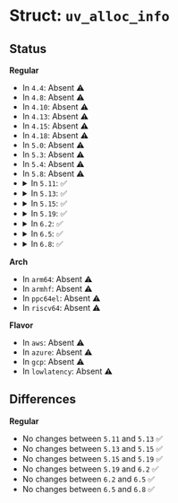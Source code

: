 # Struct: <code>uv_alloc_info</code>

## Status
<b>Regular</b>
<ul>
<li>
In <code>4.4</code>: Absent ⚠️
</li>
<li>
In <code>4.8</code>: Absent ⚠️
</li>
<li>
In <code>4.10</code>: Absent ⚠️
</li>
<li>
In <code>4.13</code>: Absent ⚠️
</li>
<li>
In <code>4.15</code>: Absent ⚠️
</li>
<li>
In <code>4.18</code>: Absent ⚠️
</li>
<li>
In <code>5.0</code>: Absent ⚠️
</li>
<li>
In <code>5.3</code>: Absent ⚠️
</li>
<li>
In <code>5.4</code>: Absent ⚠️
</li>
<li>
In <code>5.8</code>: Absent ⚠️
</li>
<li>
<details>
<summary>In <code>5.11</code>: ✅</summary>

```c
struct uv_alloc_info {
    int limit;
    int blade;
    long unsigned int offset;
    char *name;
};
```
</details>
</li>
<li>
<details>
<summary>In <code>5.13</code>: ✅</summary>

```c
struct uv_alloc_info {
    int limit;
    int blade;
    long unsigned int offset;
    char *name;
};
```
</details>
</li>
<li>
<details>
<summary>In <code>5.15</code>: ✅</summary>

```c
struct uv_alloc_info {
    int limit;
    int blade;
    long unsigned int offset;
    char *name;
};
```
</details>
</li>
<li>
<details>
<summary>In <code>5.19</code>: ✅</summary>

```c
struct uv_alloc_info {
    int limit;
    int blade;
    long unsigned int offset;
    char *name;
};
```
</details>
</li>
<li>
<details>
<summary>In <code>6.2</code>: ✅</summary>

```c
struct uv_alloc_info {
    int limit;
    int blade;
    long unsigned int offset;
    char *name;
};
```
</details>
</li>
<li>
<details>
<summary>In <code>6.5</code>: ✅</summary>

```c
struct uv_alloc_info {
    int limit;
    int blade;
    long unsigned int offset;
    char *name;
};
```
</details>
</li>
<li>
<details>
<summary>In <code>6.8</code>: ✅</summary>

```c
struct uv_alloc_info {
    int limit;
    int blade;
    long unsigned int offset;
    char *name;
};
```
</details>
</li>
</ul>
<b>Arch</b>
<ul>
<li>
In <code>arm64</code>: Absent ⚠️
</li>
<li>
In <code>armhf</code>: Absent ⚠️
</li>
<li>
In <code>ppc64el</code>: Absent ⚠️
</li>
<li>
In <code>riscv64</code>: Absent ⚠️
</li>
</ul>
<b>Flavor</b>
<ul>
<li>
In <code>aws</code>: Absent ⚠️
</li>
<li>
In <code>azure</code>: Absent ⚠️
</li>
<li>
In <code>gcp</code>: Absent ⚠️
</li>
<li>
In <code>lowlatency</code>: Absent ⚠️
</li>
</ul>

## Differences
<b>Regular</b>
<ul>
<li>
No changes between <code>5.11</code> and <code>5.13</code> ✅
</li>
<li>
No changes between <code>5.13</code> and <code>5.15</code> ✅
</li>
<li>
No changes between <code>5.15</code> and <code>5.19</code> ✅
</li>
<li>
No changes between <code>5.19</code> and <code>6.2</code> ✅
</li>
<li>
No changes between <code>6.2</code> and <code>6.5</code> ✅
</li>
<li>
No changes between <code>6.5</code> and <code>6.8</code> ✅
</li>
</ul>
